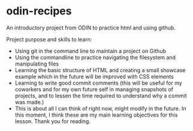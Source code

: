 # odin-recipes
An introductory project from ODIN to practice html and using github.

Project purpose and skills to learn:
- Using git in the command line to maintain a project on Github
- Using the commandline to practice navigating the filesystem and manipulating files
- Learning the basic structure of HTML and creating a small showcase example which in the future will be improved with CSS elements
- Learning to write good commit comments (this will be useful for my coworkers and for my own future self in managing snapshots of projects, and to lessen the time required to understand why a commit was made.)
- This is about all I can think of right now, might modify in the future. 
In this moment, I think these are my main learning objectives for this lesson. 
Thank you for reading.
